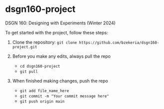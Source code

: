 # dsgn160-project
DSGN 160: Designing with Experiments (Winter 2024)

To get started with the project, follow these steps:
1. Clone the repository:
     `git clone https://github.com/bzekeria/dsgn160-project.git`
1. Before you make any edits, always pull the repo
      - `cd dsgn160-project`
      - `git pull`

1. When finished making changes, push the repo
     - `git add file_name_here`
     - `git commit -m "Your commit message here"`
     - `git push origin main`

